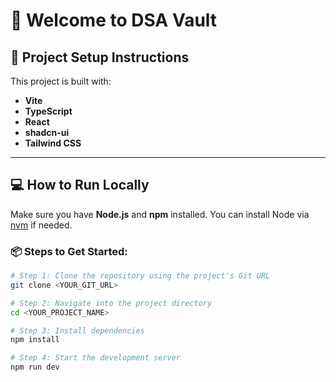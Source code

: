 # 🧩 Welcome to  DSA Vault

## 🔧 Project Setup Instructions

This project is built with:

- **Vite**
- **TypeScript**
- **React**
- **shadcn-ui**
- **Tailwind CSS**

---

## 💻 How to Run Locally

Make sure you have **Node.js** and **npm** installed. You can install Node via [nvm](https://github.com/nvm-sh/nvm#installing-and-updating) if needed.

### 📦 Steps to Get Started:

```sh
# Step 1: Clone the repository using the project's Git URL
git clone <YOUR_GIT_URL>

# Step 2: Navigate into the project directory
cd <YOUR_PROJECT_NAME>

# Step 3: Install dependencies
npm install

# Step 4: Start the development server
npm run dev
